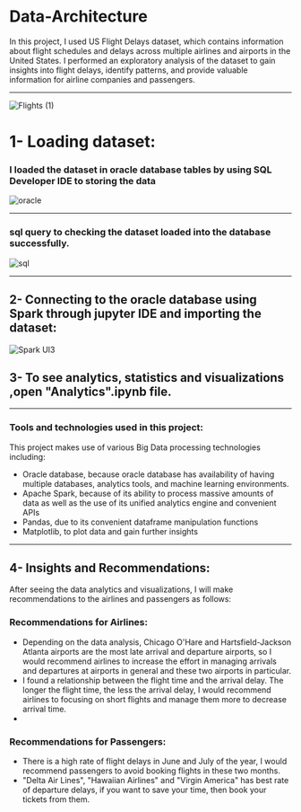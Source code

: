 # Data-Architecture

In this project, I used US Flight Delays dataset, which contains information about flight schedules and delays across multiple airlines and airports in the United States. I  performed an exploratory analysis of the dataset to gain insights into flight delays, identify patterns, and provide valuable information for airline companies and passengers.

___________________________________________________________________________________________________________________________________________________________________
![Flights (1)](https://github.com/Thamer0101/Data-Architecture/assets/127024138/9fba138c-82a0-46e2-b05f-49ffdc9542bd)


# 1- Loading dataset:
### I loaded the dataset in oracle database tables by using SQL Developer IDE to storing the data

![oracle](https://github.com/Thamer0101/Data-Architecture/assets/127024138/23e6d680-68db-46d7-8bcb-7793fb17a021)
___________________________________________________________________________________________________________________________________________________________________
### sql query to checking the dataset loaded into the database successfully.


![sql](https://github.com/Thamer0101/Data-Architecture/assets/127024138/0f78475e-3166-47a5-a7df-3020c7754b5c)

___________________________________________________________________________________________________________________________________________________________________

##  2- Connecting to the oracle database using Spark through jupyter IDE and importing the dataset:


![Spark UI3](https://github.com/Thamer0101/Data-Architecture/assets/127024138/973e4fb8-a4ee-495b-aab1-8407fa9ef3dd)

## 3- To see analytics, statistics and visualizations ,open "Analytics".ipynb file.
________________________________________________________________________________________________________________________________________

### Tools and technologies used in this project:
 This project makes use of various Big Data processing technologies including:
  - Oracle database, because oracle database has availability of having multiple databases, analytics tools, and machine learning environments.
  - Apache Spark, because of its ability to process massive amounts of data as well as the use of its unified analytics engine and convenient APIs
  - Pandas, due to its convenient dataframe manipulation functions
  - Matplotlib, to plot data and gain further insights

________________________________________________________________________________________________________________________________________
## 4- Insights and Recommendations:
After seeing the data analytics and visualizations, I will make recommendations to the airlines and passengers as follows:



### Recommendations for Airlines:
- Depending on the data analysis, Chicago O'Hare and Hartsfield-Jackson Atlanta airports are the most late arrival and departure airports, so I would recommend       airlines to increase the effort in managing arrivals and departures at airports in general and these two airports in particular.
- I found a relationship between the flight time and the arrival delay. The longer the flight time, the less the arrival delay, I would recommend airlines to         focusing on short flights and manage them more to decrease arrival time.
- 

### Recommendations for Passengers:
- There is a high rate of flight delays in June and July of the year, I would recommend passengers to avoid booking flights in these two months.
- "Delta Air Lines", "Hawaiian Airlines" and "Virgin America" has best rate of departure delays, if you want to save your time, then book your tickets from them.


















